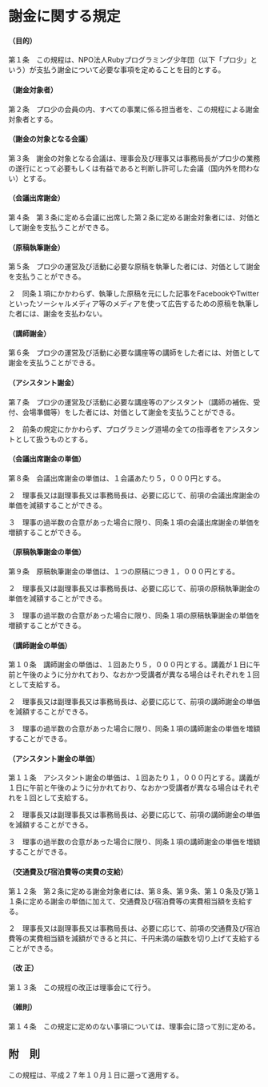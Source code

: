 # 謝金に関する規定

#### （目的）

第１条　この規程は、NPO法人Rubyプログラミング少年団（以下「プロ少」という）が支払う謝金について必要な事項を定めることを目的とする。

#### （謝金対象者）

第２条　プロ少の会員の内、すべての事業に係る担当者を、この規程による謝金対象者とする。

#### （謝金の対象となる会議）

第３条　謝金の対象となる会議は、理事会及び理事又は事務局長がプロ少の業務の遂行にとって必要もしくは有益であると判断し許可した会議（国内外を問わない）とする。

#### （会議出席謝金）

第４条　第３条に定める会議に出席した第２条に定める謝金対象者には、対価として謝金を支払うことができる。

#### （原稿執筆謝金）

第５条　プロ少の運営及び活動に必要な原稿を執筆した者には、対価として謝金を支払うことができる。

２　同条１項にかかわらず、執筆した原稿を元にした記事をFacebookやTwitterといったソーシャルメディア等のメディアを使って広告するための原稿を執筆した者には、謝金を支払わない。

#### （講師謝金）

第６条　プロ少の運営及び活動に必要な講座等の講師をした者には、対価として謝金を支払うことができる。

#### （アシスタント謝金）

第７条　プロ少の運営及び活動に必要な講座等のアシスタント（講師の補佐、受付、会場準備等）をした者には、対価として謝金を支払うことができる。

２　前条の規定にかかわらず、プログラミング道場の全ての指導者をアシスタントとして扱うものとする。

#### （会議出席謝金の単価）

第８条　会議出席謝金の単価は、１会議あたり５，０００円とする。

２　理事長又は副理事長又は事務局長は、必要に応じて、前項の会議出席謝金の単価を減額することができる。

３　理事の過半数の合意があった場合に限り、同条１項の会議出席謝金の単価を増額することができる。

#### （原稿執筆謝金の単価）

第９条　原稿執筆謝金の単価は、１つの原稿につき１，０００円とする。

２　理事長又は副理事長又は事務局長は、必要に応じて、前項の原稿執筆謝金の単価を減額することができる。

３　理事の過半数の合意があった場合に限り、同条１項の原稿執筆謝金の単価を増額することができる。

#### （講師謝金の単価）

第１０条　講師謝金の単価は、１回あたり５，０００円とする。講義が１日に午前と午後のように分かれており、なおかつ受講者が異なる場合はそれぞれを１回として支給する。

２　理事長又は副理事長又は事務局長は、必要に応じて、前項の講師謝金の単価を減額することができる。

３　理事の過半数の合意があった場合に限り、同条１項の講師謝金の単価を増額することができる。

#### （アシスタント謝金の単価）

第１１条　アシスタント謝金の単価は、１回あたり１，０００円とする。講義が１日に午前と午後のように分かれており、なおかつ受講者が異なる場合はそれぞれを１回として支給する。

２　理事長又は副理事長又は事務局長は、必要に応じて、前項の講師謝金の単価を減額することができる。

３　理事の過半数の合意があった場合に限り、同条１項の講師謝金の単価を増額することができる。

#### （交通費及び宿泊費等の実費の支給）

第１２条　第２条に定める謝金対象者には、第８条、第９条、第１０条及び第１１条に定める謝金の単価に加えて、交通費及び宿泊費等の実費相当額を支給する。

２　理事長又は副理事長又は事務局長は、必要に応じて、前項の交通費及び宿泊費等の実費相当額を減額ができると共に、千円未満の端数を切り上げて支給することができる。

#### （改 正）

第１３条　この規程の改正は理事会にて行う。

#### （雑則）

第１４条　この規定に定めのない事項については、理事会に諮って別に定める。

## 附　則

この規程は、平成２７年１０月１日に遡って適用する。
